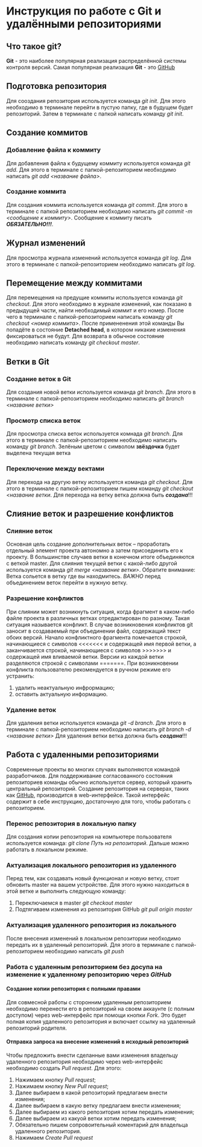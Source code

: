 # Инструкция по работе с Git и удалёнными репозиториями

## Что такое git?
**Git** - это наиболее популярная реализация распределённой системы контроля версий. Самая популярная реализация **Git** - это [GitHub](https://github.com/)

## Подготовка репозитория
Для сооздания репозитория используется команда *git init*. Для этого необходимо в терминале перейти в пустую папку, где в будущем будет репозиторий. Затем в терминале с папкой написать команду *git init*.

## Создание коммитов

### Добавление файла к коммиту
Для добавления файла к будущему коммиту используется команда *git add*. Для этого в терминале с папкой-репозиторием необходимо написать *git add <название файла>*.

### Создание коммита
Для создания коммита используется команда *git commit*. Для этого в терминале с папкой репозиторием необходимо написать *git commit -m <сообщение к коммиту>*. Сообщение к коммиту писать ***ОБЯЗАТЕЛЬНО!!!***.

## Журнал изменений
Для просмотра журнала изменений используется команда *git log*. Для этого в терминале с папкой-репозиторием необходимо написать *git log*.

## Перемещение между коммитами
Для перемещения на предущие коммиты используется команда *git checkout*. Для этого необходимо в журнале изменений, как показано в предыдущей части, найти необходимый коммит и его номер. После чего в терминале с папкой-репозиторием написать команду *git checkout <номер коммита>*. После примененения этой команды Вы попадёте в состояние **Detached head**, в котором никакие изменения фиксироваться не будут. Для возврата в обычное состояние необходимо написать команду *git checkout master*.

## Ветки в Git
### Создание веток в Git
Для создания новой ветки используется команда *git branch*. Для этого в терминале с папкой-репозиторием необходимо написать *git branch <название ветки>*

### Просмотр списка веток
Для просмотра списка веток используется комнада *git branch*. Для этого в терминале с папкой-репозиторием необходимо написать команду *git branch*. Зелёным цветом с символом **звёздочка** будет выделена текущая ветка

### Переключение между вектами
Для перехода на другую ветку используется команда *git checkout*. Для этого в терминале с папкой-репозиторием пишем команду *git checkout <название ветки*. Для перехода на ветку ветка должна быть ***создана***!!!

## Слияние веток и разрешение конфликтов

### Слияние веток 
Основная цель создание дополнительных веток – проработать отдельный элемент проекта автономно а затем присоединить его к проекту. В большинстве случаев ветки в конечном итоге объединяются с веткой master. 
Для слияния текущей ветки с какой-либо другой используется команда *git merge <название ветки>*. Обратите внимание: Ветка сольется в ветку где вы находмитесь. *ВАЖНО* перед объединением веток перейти в нужную ветку.

### Разрешение конфликтов
При слиянии может возникнуть ситуация, когда фрагмент в каком-либо файле проекта в различных ветках отредактирован по разному. Такая ситуация называется конфликт. В случае возникновения конфликтов git заносит в создаваемый при объединении  файл, содержащий текст обоих версий. Начало конфликтного фрагмента помечается строкой, начинающиеся с символов <<<<<<< и содержащей имя первой ветки, а заканчивается строкой, начинающиеся с символов >>>>>>> и содержащей имя вливаемой ветки. Версии из каждой ветки разделяются строкой с символами =======. 
При возникновении конфликта пользователю рекомендуется в ручном режиме его устранить: 
1. удалить неактуальную инфрормацию;
2. оставить актуальную информацию.

### Удаление веток
Для удаления ветки используется команда *git -d branch*. Для этого в терминале с папкой-репозиторием необходимо написать *git branch -d <название ветки>* Для удаления ветки ветка должна быть ***создана***!!!

## Работа с удаленными репозиториями
Современные проекты во многих случаях выполняются командой разработчиков. Для поддерживание согласованного состояния репозиториев команды обычно используется сервер, который хранить центральный репозиторий. Создание репозитория на серверах, таких как [GitHub](https://github.com/), производится в web-интерфейсе. Такой интерфейс содержит в себе инструкцию, достаточную для того, чтобы работать с репозиторием.

### Перенос репозитория в локальную папку
Для создания копии репозитория на компьютере пользователя используется команда: *git clone Путь на репозиторий*. Дальше можно работать в локальном режиме.

### Актуализация локального репозитория из удаленного 
Перед тем, как создавать новый функционал и новую ветку, стоит обновить master на вашем устройстве. Для этого нужно находиться в этой ветке и выполнить следующую команду: 
1. Переключаемся в master *git checkout master*
2. Подтягиваем изменения из репозитория GitHub *git pull origin master*

### Актуализация удаленного репозитория из локального
После внесения изменений в локальном репозитории необходимо передать их в удаленный репозиторий. Для этого в терминале с папкой-репозиторием необходимо написать *git push <origin> <master>* 

### Работа с удаленным репозиторием без досупа на изменение к удаленному репозиторию через *GitHub*

#### Создание копии репозитория с полными правами
Для совмесной работы с сторонним удаленным репозиторием необходимо перенести его в репозиторий на своем аккаунте (с полным доступом) через web-интерфейс при помощи кнопки *Fork*. Это будет полная копия удаленного репозитория и включает ссылку на удаленный репозиторий родителя.

#### Отправка запроса на внесение изменений в исходный репозиторий 
Чтобы предложить внести сделанные вами изменения владельцу удаленного репозитория необходимо через web-интерфейс необходимо создать *Pull request*. Для этого:
1. Нажимаем кнопку  *Pull request*;
2. Нажимаем кнопку  *New Pull request*;
3. Далее выбираем в какой репозиторий предлагаем внести изменения;
4. Далее выбираем в какую ветку предлагаем внести изменения;
5. Далее выбираем из какого репозитория хотим передать изменения;
6. Далее выбираем из какуой ветки хотим передать изменения;
7. Обязательно пишем сопровоительный коментарий для владельца удаленного репозитория.
8. Нажимаем *Create Pull request*